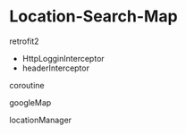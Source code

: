 # Location-Search-Map

retrofit2
- HttpLogginInterceptor
- headerInterceptor

coroutine

googleMap

locationManager
